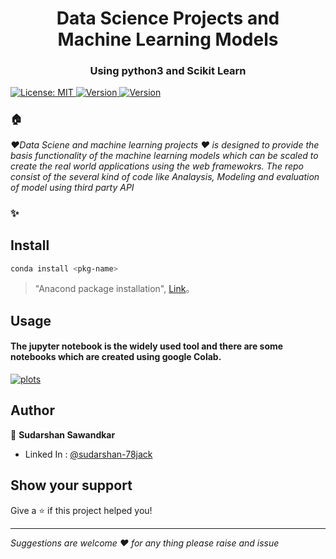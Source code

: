 <h1 align="center">Data Science Projects and  <br> Machine Learning Models</h1>
<h3 align="center">Using python3 and Scikit Learn </h3>
<p> 
  <a href="#" target="_blank">
    <img alt="License: MIT" src="https://img.shields.io/badge/License-mit-yellow.svg?style=for-the-badge&logo=appveyor" />
  </a>
    <a href="#" target="_blank">
    <img alt="Version" src="https://img.shields.io/badge/Sklearn-0.0.20-green.svg?style=for-the-badge&logo=appveyor" />
  </a>
     <a href="#" target="_blank">
    <img alt="Version" src="https://img.shields.io/badge/build_status-passing-green.svg?style=for-the-badge&logo=appveyor" />
  </a>


</p>


### 🏠 
_❤️Data Sciene and machine learning projects ❤️ is designed to provide the basis functionality of the machine learning models which can be scaled to create the real world applications using the web framewokrs. The repo consist of the several kind of code like Analaysis, Modeling and evaluation of model using third party API_


### ✨ 

## Install

```sh
conda install <pkg-name>
```
                    
> "Anacond package installation", [Link](https://anaconda.org/)。


## Usage
#### The jupyter notebook is the widely used tool and there are some notebooks which are created using google Colab. 

 <a href="#" target="_blank">
    <img alt="plots" src="https://i.pinimg.com/564x/87/02/42/870242a6739c0cdf4f80a7afd0b64cad.jpg" />
  </a>

## Author

👤 **Sudarshan Sawandkar**

* Linked In : [@sudarshan-78jack](https://www.linkedin.com/in/sudarshan-78jack/)

## Show your support

Give a ⭐️ if this project helped you!

***
_Suggestions are welcome ❤️ for any thing please raise and issue_

